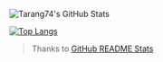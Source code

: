 ![Tarang74's GitHub Stats](https://github-readme-stats.vercel.app/api?username=Tarang74&show_icons=true&hide_border=true&count_private=true&theme=merko)

[![Top Langs](https://github-readme-stats.vercel.app/api/top-langs/?username=Tarang74&hide_border=true&langs_count=10&theme=merko)](https://github.com/anuraghazra/github-readme-stats)

 > Thanks to [GitHub README Stats](https://github.com/anuraghazra/github-readme-stats)
